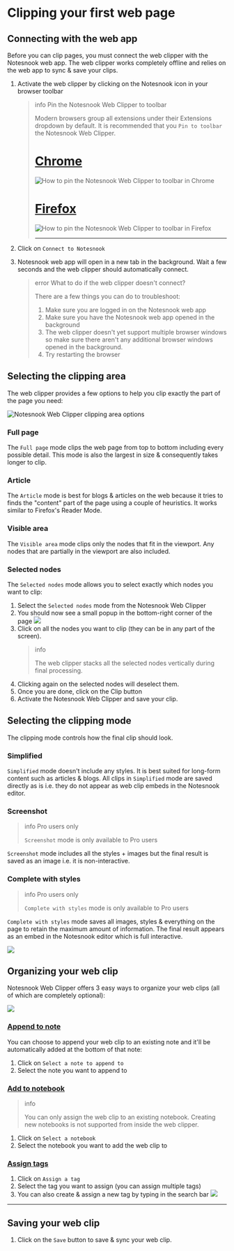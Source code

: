 # Clipping your first web page

## Connecting with the web app

Before you can clip pages, you must connect the web clipper with the Notesnook web app. The web clipper works completely offline and relies on the web app to sync & save your clips.

1. Activate the web clipper by clicking on the Notesnook icon in your browser toolbar

   > info Pin the Notesnook Web Clipper to toolbar
   >
   > Modern browsers group all extensions under their Extensions dropdown by default. It is recommended that you `Pin to toolbar` the Notesnook Web Clipper.
   >
   > # [Chrome](#/tab/chrome)
   >
   > ![How to pin the Notesnook Web Clipper to toolbar in Chrome](/static/web-clipper/chrome-pin-to-toolbar.gif)
   >
   > # [Firefox](#/tab/firefox)
   >
   > ![How to pin the Notesnook Web Clipper to toolbar in Firefox](/static/web-clipper/firefox-pin-to-toolbar.gif)
   >
   > ***

2. Click on `Connect to Notesnook`
3. Notesnook web app will open in a new tab in the background. Wait a few seconds and the web clipper should automatically connect.
   > error What to do if the web clipper doesn't connect?
   >
   > There are a few things you can do to troubleshoot:
   >
   > 1. Make sure you are logged in on the Notesnook web app
   > 2. Make sure you have the Notesnook web app opened in the background
   > 3. The web clipper doesn't yet support multiple browser windows so make sure there aren't any additional browser windows opened in the background.
   > 4. Try restarting the browser

## Selecting the clipping area

The web clipper provides a few options to help you clip exactly the part of the page you need:

![Notesnook Web Clipper clipping area options](/static/web-clipper/clipping-area.png)

### Full page

The `Full page` mode clips the web page from top to bottom including every possible detail. This mode is also the largest in size & consequently takes longer to clip.

### Article

The `Article` mode is best for blogs & articles on the web because it tries to finds the "content" part of the page using a couple of heuristics. It works similar to Firefox's Reader Mode.

### Visible area

The `Visible area` mode clips only the nodes that fit in the viewport. Any nodes that are partially in the viewport are also included.

### Selected nodes

The `Selected nodes` mode allows you to select exactly which nodes you want to clip:

1. Select the `Selected nodes` mode from the Notesnook Web Clipper
2. You should now see a small popup in the bottom-right corner of the page
   ![](/static/web-clipper/selected-nodes-popup.png)
3. Click on all the nodes you want to clip (they can be in any part of the screen).
   > info
   >
   > The web clipper stacks all the selected nodes vertically during final processing.
4. Clicking again on the selected nodes will deselect them.
5. Once you are done, click on the Clip button
6. Activate the Notesnook Web Clipper and save your clip.

## Selecting the clipping mode

The clipping mode controls how the final clip should look.

### Simplified

`Simplified` mode doesn't include any styles. It is best suited for long-form content such as articles & blogs. All clips in `Simplified` mode are saved directly as is i.e. they do not appear as web clip embeds in the Notesnook editor.

### Screenshot

> info Pro users only
>
> `Screenshot` mode is only available to Pro users

`Screenshot` mode includes all the styles + images but the final result is saved as an image i.e. it is non-interactive.

### Complete with styles

> info Pro users only
>
> `Complete with styles` mode is only available to Pro users

`Complete with styles` mode saves all images, styles & everything on the page to retain the maximum amount of information. The final result appears as an embed in the Notesnook editor which is full interactive.

![](/static/web-clipper/web-clip-embed.gif)

## Organizing your web clip

Notesnook Web Clipper offers 3 easy ways to organize your web clips (all of which are completely optional):

![](/static/web-clipper/organize-web-clip.png)

### [Append to note](#/tab/append-to-note)

You can choose to append your web clip to an existing note and it'll be automatically added at the bottom of that note:

1. Click on `Select a note to append to`
2. Select the note you want to append to

### [Add to notebook](#/tab/add-to-notebook)

> info
>
> You can only assign the web clip to an existing notebook. Creating new notebooks is not supported from inside the web clipper.

1. Click on `Select a notebook`
2. Select the notebook you want to add the web clip to

### [Assign tags](#/tab/assign-tags)

1. Click on `Assign a tag`
2. Select the tag you want to assign (you can assign multiple tags)
3. You can also create & assign a new tag by typing in the search bar
   ![](/static/web-clipper/assign-a-tag.gif)

---

## Saving your web clip

1. Click on the `Save` button to save & sync your web clip.
